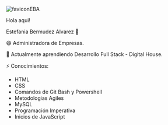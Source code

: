 ![faviconEBA](https://user-images.githubusercontent.com/89166860/165838573-009b815c-60da-4b65-b295-8d96f7c85468.png)

Hola aqui!

Estefania Bermudez Alvarez 👋


😄 Administradora de Empresas.

🌱 Actualmente aprendiendo Desarrollo Full Stack - Digital House.

⚡ Conocimientos:
* HTML
* CSS
* Comandos de Git Bash y Powershell
* Metodologias Agiles
* MySQL
* Programación Imperativa
* Inicios de JavaScript
